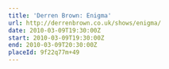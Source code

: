 ```yaml
---
title: 'Derren Brown: Enigma'
url: http://derrenbrown.co.uk/shows/enigma/
date: 2010-03-09T19:30:00Z
start: 2010-03-09T19:30:00Z
end: 2010-03-09T20:30:00Z
placeId: 9f22q77m+49
---
```

